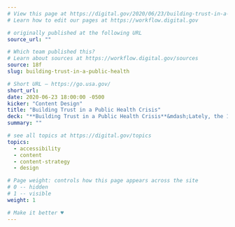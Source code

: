```yaml
---
# View this page at https://digital.gov/2020/06/23/building-trust-in-a-public-health
# Learn how to edit our pages at https://workflow.digital.gov

# originally published at the following URL
source_url: ""

# Which team published this?
# Learn about sources at https://workflow.digital.gov/sources
source: 18f
slug: building-trust-in-a-public-health

# Short URL — https://go.usa.gov/
short_url: 
date: 2020-06-23 18:00:00 -0500
kicker: "Content Design"
title: "Building Trust in a Public Health Crisis"
deck: "**Building Trust in a Public Health Crisis**&mdash;Lately, the 18F content team has been thinking about how to communicate well in a crisis—providing clear, understandable content is especially important. Content strategy practices that focus on the needs of the user are essential to earning the trust of the public. Here, we will explain how to embody those qualities on the web in user-centered ways."
summary: ""

# see all topics at https://digital.gov/topics
topics: 
  - accessibility
  - content
  - content-strategy
  - design

# Page weight: controls how this page appears across the site
# 0 -- hidden
# 1 -- visible
weight: 1

# Make it better ♥
---
```

